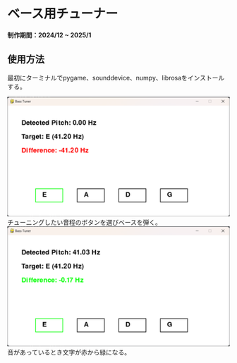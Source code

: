 # ベース用チューナー
#### 制作期間：2024/12 ~ 2025/1

## 使用方法
最初にターミナルでpygame、sounddevice、numpy、librosaをインストールする。

![1](aka.png "")
チューニングしたい音程のボタンを選びベースを弾く。
![2](midori.png "")
音があっているとき文字が赤から緑になる。
